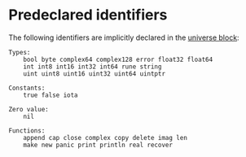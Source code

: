 # Predeclared identifiers

The following identifiers are implicitly declared in the [universe block](/Blocks/):

```
Types:
    bool byte complex64 complex128 error float32 float64
    int int8 int16 int32 int64 rune string
    uint uint8 uint16 uint32 uint64 uintptr

Constants:
    true false iota

Zero value:
    nil

Functions:
    append cap close complex copy delete imag len
    make new panic print println real recover
```